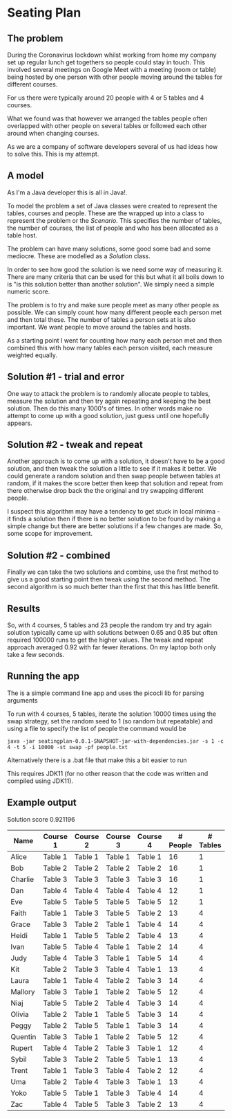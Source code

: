 # Seating Plan

## The problem

During the Coronavirus lockdown whilst working from home my company set up regular lunch get togethers so people could stay in touch. This involved several meetings on Google Meet with a meeting (room or table) being hosted by one person with other people moving around the tables for different courses.

For us there were typically around 20 people with 4 or 5 tables and 4 courses.

What we found was that however we arranged the tables people often overlapped with other people on several tables or followed each other around when changing courses.

As we are a company of software developers several of us had ideas how to solve this. This is my attempt.

## A model

As I'm a Java developer this is all in Java!.

To model the problem a set of Java classes were created to represent the tables, courses and people. These are the wrapped up into a class to represent the problem or the *Scenario*. This specifies the number of tables, the number of courses, the list of people and who has been allocated as a table host.

The problem can have many solutions, some good some bad and some mediocre. These are modelled as a *Solution* class.

In order to see how good the solution is we need some way of measuring it. There are many criteria that can be used for this but what it all boils down to is "is this solution better than another solution". We simply need a simple numeric score.

The problem is to try and make sure people meet as many other people as possible. We can simply count how many different people each person met and then total these. The number of tables a person sets at is also important. We want people to move around the tables and hosts. 

As a starting point I went for counting how many each person met and then combined this with how many tables each person visited, each measure weighted equally.

## Solution #1 - trial and error

One way to attack the problem is to randomly allocate people to tables, measure the solution and then try again repeating and keeping the best solution. Then do this many 1000's of times. In other words make no attempt to come up with a good solution, just guess until one hopefully appears.

## Solution #2 - tweak and repeat

Another approach is to come up with a solution, it doesn't have to be a good solution, and then tweak the solution a little to see if it makes it better. We could generate a random solution and then swap people between tables at random, if it makes the score better then keep that solution and repeat from there otherwise drop back the the original and try swapping different people.

I suspect this algorithm may have a tendency to get stuck in local minima - it finds a solution then if there is no better solution to be found by making a simple change but there are better solutions if a few changes are made. So, some scope for improvement.

## Solution #2 - combined

Finally we can take the two solutions and combine, use the first method to give us a good starting point then tweak using the second method. The second algorithm is so much better than the first that this has little benefit.

## Results

So, with 4 courses, 5 tables and 23 people the random try and try again solution typically came up with solutions between 0.65 and 0.85 but often required 100000 runs to get the higher values. The tweak and repeat approach averaged 0.92 with far fewer iterations. On my laptop both only take a few seconds. 

## Running the app

The is a simple command line app and uses the picocli lib for parsing arguments

To run with 4 courses, 5 tables, iterate the solution 10000 times using the swap strategy, set the random seed to 1 (so random but repeatable) and using a file to specify the list of people the command would be

`java -jar seatingplan-0.0.1-SNAPSHOT-jar-with-dependencies.jar -s 1 -c 4 -t 5 -i 10000 -st swap -pf people.txt`

Alternatively there is a .bat file that make this a bit easier to run

This requires JDK11 (for no other reason that the code was written and compiled using JDK11).

## Example output

Solution score 0.921196

| Name         | Course 1     | Course 2     | Course 3     | Course 4     | # People     | # Tables     |
| ------------ | ------------ | ------------ | ------------ | ------------ | ------------ | ------------ |
| Alice        | Table 1      | Table 1      | Table 1      | Table 1      | 16           | 1            |
| Bob          | Table 2      | Table 2      | Table 2      | Table 2      | 16           | 1            |
| Charlie      | Table 3      | Table 3      | Table 3      | Table 3      | 16           | 1            |
| Dan          | Table 4      | Table 4      | Table 4      | Table 4      | 12           | 1            |
| Eve          | Table 5      | Table 5      | Table 5      | Table 5      | 12           | 1            |
| Faith        | Table 1      | Table 3      | Table 5      | Table 2      | 13           | 4            |
| Grace        | Table 3      | Table 2      | Table 1      | Table 4      | 14           | 4            |
| Heidi        | Table 1      | Table 5      | Table 2      | Table 4      | 13           | 4            |
| Ivan         | Table 5      | Table 4      | Table 1      | Table 2      | 14           | 4            |
| Judy         | Table 4      | Table 3      | Table 1      | Table 5      | 14           | 4            |
| Kit          | Table 2      | Table 3      | Table 4      | Table 1      | 13           | 4            |
| Laura        | Table 1      | Table 4      | Table 2      | Table 3      | 14           | 4            |
| Mallory      | Table 3      | Table 1      | Table 2      | Table 5      | 12           | 4            |
| Niaj         | Table 5      | Table 2      | Table 4      | Table 3      | 14           | 4            |
| Olivia       | Table 2      | Table 1      | Table 5      | Table 3      | 14           | 4            |
| Peggy        | Table 2      | Table 5      | Table 1      | Table 3      | 14           | 4            |
| Quentin      | Table 3      | Table 1      | Table 2      | Table 5      | 12           | 4            |
| Rupert       | Table 4      | Table 2      | Table 3      | Table 1      | 12           | 4            |
| Sybil        | Table 3      | Table 2      | Table 5      | Table 1      | 13           | 4            |
| Trent        | Table 1      | Table 3      | Table 4      | Table 2      | 12           | 4            |
| Uma          | Table 2      | Table 4      | Table 3      | Table 1      | 13           | 4            |
| Yoko         | Table 5      | Table 1      | Table 3      | Table 4      | 14           | 4            |
| Zac          | Table 4      | Table 5      | Table 3      | Table 2      | 13           | 4            |

